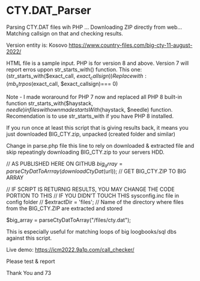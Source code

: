 # CTY.DAT_Parser
Parsing CTY.DAT files wih PHP ...
Downloading ZIP directly from web...
Matching callsign on that and checking results.

Version entity is: Kosovo
https://www.country-files.com/big-cty-11-august-2022/



HTML file is a sample input.
PHP is for version 8 and above.
Version 7 will report erros uppon str_starts_with() function.
This one: (str_starts_with($exact_call, $exact_callsign))
Replace with: (mb_strpos($exact_call, $exact_callsign)=== 0)

Note - I made woraround for PHP 7 now and replaced all PHP 8 built-in function str_starts_with($haystack, $needle) in files with own made startsWith($haystack, $needle) function.
Recomendation is to use str_starts_with if you have PHP 8 installed.

If you run once at least this script that is giving results back, it means you just downloaded BIG_CTY.zip, unpacked (created folder and similar)

Change in parse.php file this line to rely on downloaded & extracted file and skip repeatingly downloading BIG_CTY.zip to your servers HDD.

// AS PUBLISHED HERE ON GITHUB
$big_array = parseCtyDatToArrray(downloadCtyDat($url)); // GET BIG_CTY.ZIP TO BIG ARRAY


// IF SCRIPT IS RETURNIG RESULTS, YOU MAY CHANGE THE CODE PORTION TO THIS
// IF YOU DIDN'T TOUCH THIS sysconfig.inc file in config folder
// $extractDir = 'files'; // Name of the directory where files from the BIG_CTY.ZIP are extracted and stored

$big_array = parseCtyDatToArray("/files/cty.dat");

This is especially useful for matching loops of big loogbooks/sql dbs against this script.

Live demo:
https://icm2022.9a1p.com/call_checker/

Please test & report

Thank You and 73
